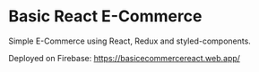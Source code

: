 # Basic React E-Commerce

Simple E-Commerce using React, Redux and styled-components.

Deployed on Firebase: https://basicecommercereact.web.app/
